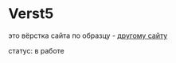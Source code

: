 # Verst5
это вёрстка сайта по образцу - [другому сайту](https://nicepage.com/html-templates/preview/dining-on-the-lake-91384?device=desktop)

статус: в работе